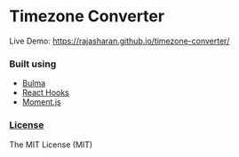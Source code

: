 # Timezone Converter

Live Demo: https://rajasharan.github.io/timezone-converter/

### Built using
- [Bulma](https://bulma.io)
- [React Hooks](https://reactjs.org/docs/hooks-intro.html)
- [Moment.js](https://momentjs.com/)

### [License](/LICENSE)
The MIT License (MIT)
